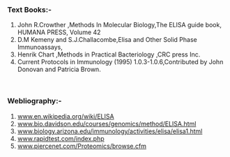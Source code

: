 ### Text Books:-

1. John R.Crowther ,Methods In Molecular Biology,The ELISA guide book, HUMANA PRESS, Volume 42
2. D.M Kemeny and S.J.Challacombe,Elisa and Other Solid Phase Immunoassays,
3. Henrik Chart ,Methods in Practical Bacteriology ,CRC press Inc.
4. Current Protocols in Immunology (1995) 1.0.3-1.0.6,Contributed by John Donovan and Patricia Brown.

&nbsp;
 
### Webliography:-

1. www.en.wikipedia.org/wiki/ELISA
2. www.bio.davidson.edu/courses/genomics/method/ELISA.html
3. www.biology.arizona.edu/immunology/activities/elisa/elisa1.html
4. www.rapidtest.com/index.php
5. www.piercenet.com/Proteomics/browse.cfm
